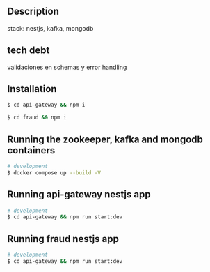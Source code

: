 ## Description

stack: nestjs, kafka, mongodb

## tech debt
validaciones en schemas y error handling

## Installation

```bash
$ cd api-gateway && npm i
```

```bash
$ cd fraud && npm i
```

## Running the zookeeper, kafka and mongodb containers

```bash
# development
$ docker compose up --build -V
```

## Running api-gateway nestjs app

```bash
# development
$ cd api-gateway && npm run start:dev
```

## Running fraud nestjs app

```bash
# development
$ cd api-gateway && npm run start:dev
```

